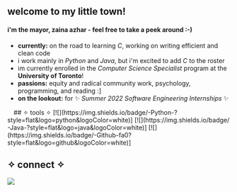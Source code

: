 ## welcome to my little town!
#### i'm the mayor, zaina azhar - feel free to take a peek around :-)
- **currently:** on the road to learning *C*, working on writing efficient and clean code
- i work mainly in *Python* and *Java*, but i'm excited to add *C* to the roster
- im currently enrolled in the *Computer Science Specialist* program at the **University of Toronto**!
- **passions:** equity and radical community work, psychology, programming, and reading :]
- **on the lookout:** for ✨ *Summer 2022 Software Engineering Internships* ✨
<img src="https://i.pinimg.com/564x/97/21/72/972172fc179bb9ef30e550d696a569c5.jpg" width=10>
## ✧ tools ✧
[![](https://img.shields.io/badge/​-Python-<COLOR>?style=flat&logo=python&logoColor=white)] [![](https://img.shields.io/badge/​-Java-<COLOR>?style=flat&logo=java&logoColor=white)]  [![](https://img.shields.io/badge/​-Github-fa0?style=flat&logo=github&logoColor=white)] 

## ✧ connect ✧
[![](https://img.shields.io/badge/LinkedIn-0a66c2?style=flat&logo=linkedin&logoColor=white)](https://www.linkedin.com/in/zaina-a-257671174)
